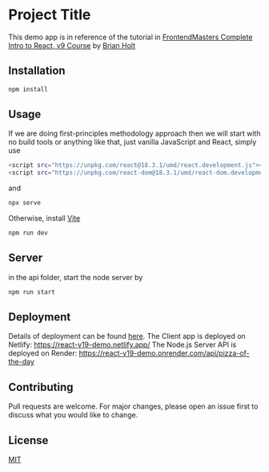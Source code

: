 # Project Title

This demo app is in reference of the tutorial in [FrontendMasters Complete Intro to React, v9 Course](https://frontendmasters.com/courses/complete-react-v9/) by [Brian Holt](https://react-v9.holt.courses/)

## Installation

```bash
npm install
```

## Usage

If we are doing first-principles methodology approach then we will start with no build tools or anything like that, just vanilla JavaScript and React, simply use

```bash
<script src="https://unpkg.com/react@18.3.1/umd/react.development.js"></script>
<script src="https://unpkg.com/react-dom@18.3.1/umd/react-dom.development.js"></script>
```

and

```bash
npx serve
```

Otherwise, install [Vite](https://vite.dev/guide/)

```bash
npm run dev
```

## Server

in the api folder, start the node server by

```bash
npm run start
```

## Deployment

Details of deployment can be found [here](https://react-v9.holt.courses/lessons/whats-next/deploying-the-app).
The Client app is deployed on Netlify: https://react-v19-demo.netlify.app/
The Node.js Server API is deployed on Render: https://react-v19-demo.onrender.com/api/pizza-of-the-day

## Contributing

Pull requests are welcome. For major changes, please open an issue first to discuss what you would like to change.

## License

[MIT](https://choosealicense.com/licenses/mit/)
